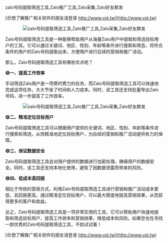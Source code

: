 zalo号码提取筛选工具,Zalo推广工具,Zalo采集,Zalo好友群发

[😍想了解推广相关软件的朋友请登录 http://www.vst.tw](http://www.vst.tw)

 <center><img src="https://vst.tw/MP4/tuiguang/png/3.png" alt="zalo号码提取筛选工具,Zalo推广工具,Zalo采集,Zalo好友群发"></center>

Zalo号码提取筛选工具是一种能够帮助用户从海量Zalo用户中提取和筛选目标用户的工具。它可以通过关键词、地区、性别、年龄等条件进行搜索和筛选，将符合条件的用户的Zalo号码提取出来，方便用户进行后续的营销和推广活动。

那么，Zalo号码提取筛选工具有哪些优点呢？

**😄一、提高工作效率**

手动筛选Zalo用户是一项费时费力的任务，而Zalo号码提取筛选工具可以快速地完成这项任务，大大节省了时间和人力成本。同时，该工具还支持批量导出Zalo号码，进一步提高了工作效率。

 <center><img src="https://vst.tw/MP4/tuiguang/png/6.png" alt="zalo号码提取筛选工具,Zalo推广工具,Zalo采集,Zalo好友群发"></center>

**😄二、精准定位目标用户**

Zalo号码提取筛选工具可以根据用户提供的关键词、地区、性别、年龄等条件进行搜索和筛选，从而精准地定位目标用户，为后续的营销和推广活动提供有力的保障。

**😄三、保证数据安全**

Zalo号码提取筛选工具会对用户提供的数据进行加密处理，确保用户的数据安全。同时，该工具还支持本地化使用，避免了因数据泄露而带来的风险。

**😄四、低成本高回报**

相比于传统的营销方式，利用Zalo号码提取筛选工具进行营销和推广活动成本更低，且回报更高。通过精准定位目标用户，可以最大限度地提高营销效果，从而获得更多的客户和收益。

总之，Zalo号码提取筛选工具是一项非常实用的工具，它可以帮助用户快速地提取和筛选目标用户，提高工作效率和营销效果，降低成本和风险。如果您也在寻找一款优秀的Zalo号码提取筛选工具，不妨试试看！

[😍想了解推广相关软件的朋友请登录 http://www.vst.tw](http://www.vst.tw)



